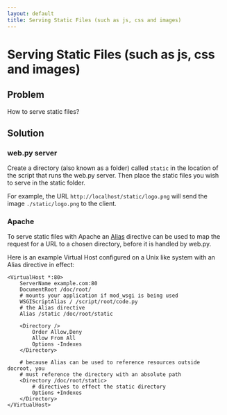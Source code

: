 ```yaml
---
layout: default
title: Serving Static Files (such as js, css and images)
---
```


# Serving Static Files (such as js, css and images)

Problem
-------
How to serve static files?

Solution
--------

### web.py server

Create a directory (also known as a folder) called <code>static</code> in the location of the script that runs the web.py server. Then place the static files you wish to serve in the static folder.

For example, the URL <code>http://localhost/static/logo.png</code> will send the image <code>./static/logo.png</code> to the client.

### Apache

To serve static files with Apache an [Alias](http://httpd.apache.org/docs/2.2/mod/mod_alias.html#alias) directive can be used to map the request for a URL to a chosen directory, before it is handled by web.py.

Here is an example Virtual Host configured on a Unix like system with an Alias directive in effect:

    <VirtualHost *:80>
        ServerName example.com:80
        DocumentRoot /doc/root/
        # mounts your application if mod_wsgi is being used
        WSGIScriptAlias / /script/root/code.py
        # the Alias directive
        Alias /static /doc/root/static
        
        <Directory />
            Order Allow,Deny
            Allow From All
            Options -Indexes
        </Directory>
        
        # because Alias can be used to reference resources outside docroot, you
        # must reference the directory with an absolute path
        <Directory /doc/root/static>
            # directives to effect the static directory
            Options +Indexes
        </Directory>
    </VirtualHost>
